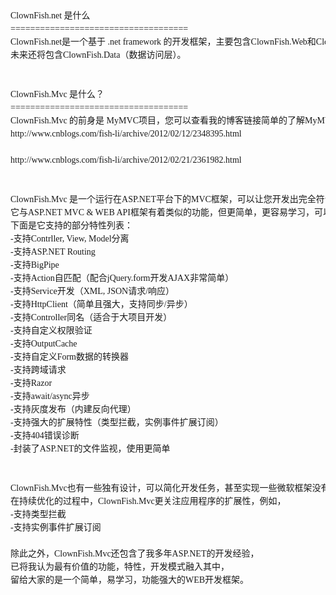 <pre style="font-family: Consolas, '微软雅黑'; font-size: 14px; line-height: 150%">
ClownFish.net 是什么
====================================
ClownFish.net是一个基于 .net framework 的开发框架，主要包含ClownFish.Web和ClownFish.Log二大部分。
未来还将包含ClownFish.Data（数据访问层）。


ClownFish.Mvc 是什么？
====================================
ClownFish.Mvc 的前身是 MyMVC项目，您可以查看我的博客链接简单的了解MyMVC的初始功能：
http://www.cnblogs.com/fish-li/archive/2012/02/12/2348395.html<br />
http://www.cnblogs.com/fish-li/archive/2012/02/21/2361982.html<br />

ClownFish.Mvc 是一个运行在ASP.NET平台下的MVC框架，可以让您开发出完全符合MVC规范的应用程序，
它与ASP.NET MVC & WEB API框架有着类似的功能，但更简单，更容易学习，可以满足绝大多数的WEB开发需求，
下面是它支持的部分特性列表：
-支持Contrller, View, Model分离
-支持ASP.NET Routing
-支持BigPipe
-支持Action自匹配（配合jQuery.form开发AJAX非常简单）
-支持Service开发（XML, JSON请求/响应）
-支持HttpClient（简单且强大，支持同步/异步）
-支持Controller同名（适合于大项目开发）
-支持自定义权限验证
-支持OutputCache
-支持自定义Form数据的转换器
-支持跨域请求
-支持Razor
-支持await/async异步
-支持灰度发布（内建反向代理）
-支持强大的扩展特性（类型拦截，实例事件扩展订阅）
-支持404错误诊断
-封装了ASP.NET的文件监视，使用更简单


ClownFish.Mvc也有一些独有设计，可以简化开发任务，甚至实现一些微软框架没有的功能。
在持续优化的过程中，ClownFish.Mvc更关注应用程序的扩展性，例如，
-支持类型拦截
-支持实例事件扩展订阅

除此之外，ClownFish.Mvc还包含了我多年ASP.NET的开发经验，
已将我认为最有价值的功能，特性，开发模式融入其中，
留给大家的是一个简单，易学习，功能强大的WEB开发框架。

</pre>

